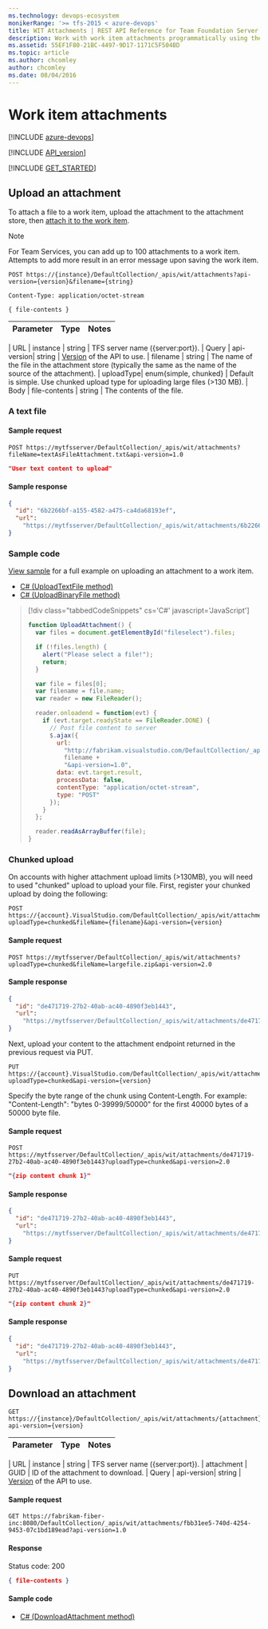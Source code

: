 ```yaml
---
ms.technology: devops-ecosystem
monikerRange: '>= tfs-2015 < azure-devops'
title: WIT Attachments | REST API Reference for Team Foundation Server
description: Work with work item attachments programmatically using the REST APIs for Team Foundation Server. 
ms.assetid: 55EF1F80-21BC-4497-9D17-1171C5F504BD
ms.topic: article
ms.author: chcomley
author: chcomley
ms.date: 08/04/2016
---
```


# Work item attachments

[!INCLUDE [azure-devops](../_data/azure-devops-message.md)]

[!INCLUDE [API_version](../_data/version.md)]

[!INCLUDE [GET_STARTED](../_data/get-started.md)]

## Upload an attachment

<a name="uploadanattachment" />

To attach a file to a work item, upload the attachment to the attachment store, then [attach it to the work item](./work-items.md#addanattachment).

> [!NOTE]
> For Team Services, you can add up to 100 attachments to a work item. Attempts to add more result in an error message upon saving the work item.

```no-highlight
POST https://{instance}/DefaultCollection/_apis/wit/attachments?api-version={version}&filename={string}
```

```http
Content-Type: application/octet-stream
```

```
{ file-contents }
```

| Parameter | Type | Notes |
| :-------- | :--- | :---- |


| URL
| instance | string | TFS server name ({server:port}).
| Query
| api-version| string | [Version](../../concepts/rest-api-versioning.md) of the API to use.
| filename | string | The name of the file in the attachment store (typically the same as the name of the source of the attachment).
| uploadType| enum{simple, chunked} | Default is simple. Use chunked upload type for uploading large files (>130 MB).
| Body
| file-contents | string | The contents of the file.

### A text file

#### Sample request

```
POST https://mytfsserver/DefaultCollection/_apis/wit/attachments?fileName=textAsFileAttachment.txt&api-version=1.0
```

```json
"User text content to upload"
```

#### Sample response

```json
{
  "id": "6b2266bf-a155-4582-a475-ca4da68193ef",
  "url":
    "https://mytfsserver/DefaultCollection/_apis/wit/attachments/6b2266bf-a155-4582-a475-ca4da68193ef?fileName=textAsFileAttachment.txt"
}
```

### Sample code

[View sample](./work-items.md#addanattachment) for a full example on uploading an attachment to a work item.

- [C# (UploadTextFile method)](https://github.com/microsoft/azure-devops-dotnet-samples/blob/master/ClientLibrary/Samples/WorkItemTracking/AttachmentsSample.cs#L23)
- [C# (UploadBinaryFile method)](https://github.com/microsoft/azure-devops-dotnet-samples/blob/master/ClientLibrary/Samples/WorkItemTracking/AttachmentsSample.cs#L49)

> [!div class="tabbedCodeSnippets" cs='C#' javascript='JavaScript']
>
> ```javascript
> function UploadAttachment() {
>   var files = document.getElementById("fileselect").files;
>
>   if (!files.length) {
>     alert("Please select a file!");
>     return;
>   }
>
>   var file = files[0];
>   var filename = file.name;
>   var reader = new FileReader();
>
>   reader.onloadend = function(evt) {
>     if (evt.target.readyState == FileReader.DONE) {
>       // Post file content to server
>       $.ajax({
>         url:
>           "http://fabrikam.visualstudio.com/DefaultCollection/_apis/wit/attachments?filename=" +
>           filename +
>           "&api-version=1.0",
>         data: evt.target.result,
>         processData: false,
>         contentType: "application/octet-stream",
>         type: "POST"
>       });
>     }
>   };
>
>   reader.readAsArrayBuffer(file);
> }
> ```

<!-- ENDSECTION -->

### Chunked upload

On accounts with higher attachment upload limits (>130MB), you will need to used "chunked" upload to upload your file. First, register your chunked upload by doing the following:

```no-highlight
POST https://{account}.VisualStudio.com/DefaultCollection/_apis/wit/attachments?uploadType=chunked&fileName={filename}&api-version={version}
```

#### Sample request

```
POST https://mytfsserver/DefaultCollection/_apis/wit/attachments?uploadType=chunked&fileName=largefile.zip&api-version=2.0
```

#### Sample response

```json
{
  "id": "de471719-27b2-40ab-ac40-4890f3eb1443",
  "url":
    "https://mytfsserver/DefaultCollection/_apis/wit/attachments/de471719-27b2-40ab-ac40-4890f3eb1443?fileName=test.txt"
}
```

Next, upload your content to the attachment endpoint returned in the previous request via PUT.

```no-highlight
PUT https://{account}.VisualStudio.com/DefaultCollection/_apis/wit/attachments/{attachmentid}?uploadType=chunked&api-version={version}
```

Specify the byte range of the chunk using Content-Length. For example: "Content-Length": "bytes 0-39999/50000" for the first 40000 bytes of a 50000 byte file.

#### Sample request

```
POST https://mytfsserver/DefaultCollection/_apis/wit/attachments/de471719-27b2-40ab-ac40-4890f3eb1443?uploadType=chunked&api-version=2.0
```

```json
"{zip content chunk 1}"
```

#### Sample response

```json
{
  "id": "de471719-27b2-40ab-ac40-4890f3eb1443",
  "url":
    "https://mytfsserver/DefaultCollection/_apis/wit/attachments/de471719-27b2-40ab-ac40-4890f3eb1443"
}
```

#### Sample request

```
PUT https://mytfsserver/DefaultCollection/_apis/wit/attachments/de471719-27b2-40ab-ac40-4890f3eb1443?uploadType=chunked&api-version=2.0
```

```json
"{zip content chunk 2}"
```

#### Sample response

```json
{
  "id": "de471719-27b2-40ab-ac40-4890f3eb1443",
  "url":
    "https://mytfsserver/DefaultCollection/_apis/wit/attachments/de471719-27b2-40ab-ac40-4890f3eb1443"
}
```

## Download an attachment

```no-highlight
GET https://{instance}/DefaultCollection/_apis/wit/attachments/{attachment}?api-version={version}
```

| Parameter | Type | Notes |
| :-------- | :--- | :---- |


| URL
| instance | string | TFS server name ({server:port}).
| attachment | GUID | ID of the attachment to download.
| Query
| api-version| string | [Version](../../concepts/rest-api-versioning.md) of the API to use.

#### Sample request

```no-highlight
GET https://fabrikam-fiber-inc:8080/DefaultCollection/_apis/wit/attachments/fbb31ee5-740d-4254-9453-07c1bd189ead?api-version=1.0
```

#### Response

Status code: 200

```json
{ file-contents }
```

#### Sample code

- [C# (DownloadAttachment method)](https://github.com/microsoft/azure-devops-dotnet-samples/blob/master/ClientLibrary/Samples/WorkItemTracking/AttachmentsSample.cs#L69)
